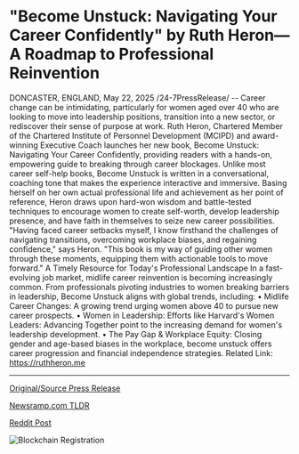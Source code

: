 # "Become Unstuck: Navigating Your Career Confidently" by Ruth Heron—A Roadmap to Professional Reinvention

DONCASTER, ENGLAND, May 22, 2025 /24-7PressRelease/ -- Career change can be intimidating, particularly for women aged over 40 who are looking to move into leadership positions, transition into a new sector, or rediscover their sense of purpose at work. Ruth Heron, Chartered Member of the Chartered Institute of Personnel Development (MCIPD) and award-winning Executive Coach launches her new book, Become Unstuck: Navigating Your Career Confidently, providing readers with a hands-on, empowering guide to breaking through career blockages.  Unlike most career self-help books, Become Unstuck is written in a conversational, coaching tone that makes the experience interactive and immersive. Basing herself on her own actual professional life and achievement as her point of reference, Heron draws upon hard-won wisdom and battle-tested techniques to encourage women to create self-worth, develop leadership presence, and have faith in themselves to seize new career possibilities.  "Having faced career setbacks myself, I know firsthand the challenges of navigating transitions, overcoming workplace biases, and regaining confidence," says Heron. "This book is my way of guiding other women through these moments, equipping them with actionable tools to move forward."  A Timely Resource for Today's Professional Landscape In a fast-evolving job market, midlife career reinvention is becoming increasingly common. From professionals pivoting industries to women breaking barriers in leadership, Become Unstuck aligns with global trends, including:  • Midlife Career Changes: A growing trend urging women above 40 to pursue new career prospects. • Women in Leadership: Efforts like Harvard's Women Leaders: Advancing Together point to the increasing demand for women's leadership development. • The Pay Gap & Workplace Equity: Closing gender and age-based biases in the workplace, become unstuck offers career progression and financial independence strategies.  Related Link: https://ruthheron.me 

---

[Original/Source Press Release](https://www.24-7pressrelease.com/press-release/523034/become-unstuck-navigating-your-career-confidently-by-ruth-herona-roadmap-to-professional-reinvention)
                    

[Newsramp.com TLDR](https://newsramp.com/curated-news/empowering-women-over-40-in-career-transitions-with-ruth-heron-s-new-book/9e880b7e84b3b6a6d4f10c30461d6802) 

 



[Reddit Post](https://www.reddit.com/r/Leadership_Management/comments/1kt22jw/empowering_women_over_40_in_career_transitions/) 



![Blockchain Registration](https://cdn.newsramp.app/24-7PressRelease/qrcode/255/22/paveeHYl.webp)